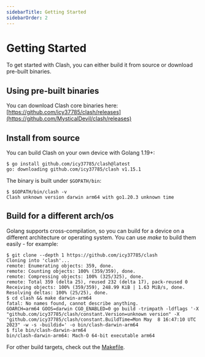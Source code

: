 ```yaml
---
sidebarTitle: Getting Started
sidebarOrder: 2
---
```


# Getting Started

To get started with Clash, you can either build it from source or download pre-built binaries.

## Using pre-built binaries

You can download Clash core binaries here: [https://github.com/icy37785/clash/releases](https://github.com/MysticalDevil/clash/releases)

## Install from source

You can build Clash on your own device with Golang 1.19+:

```shell
$ go install github.com/icy37785/clash@latest
go: downloading github.com/icy37785/clash v1.15.1
```

The binary is built under `$GOPATH/bin`:

```shell
$ $GOPATH/bin/clash -v
Clash unknown version darwin arm64 with go1.20.3 unknown time
```

## Build for a different arch/os

Golang supports cross-compilation, so you can build for a device on a different architecture or operating system. You can use _make_ to build them easily - for example:

```shell
$ git clone --depth 1 https://github.com/icy37785/clash
Cloning into 'clash'...
remote: Enumerating objects: 359, done.
remote: Counting objects: 100% (359/359), done.
remote: Compressing objects: 100% (325/325), done.
remote: Total 359 (delta 25), reused 232 (delta 17), pack-reused 0
Receiving objects: 100% (359/359), 248.99 KiB | 1.63 MiB/s, done.
Resolving deltas: 100% (25/25), done.
$ cd clash && make darwin-arm64
fatal: No names found, cannot describe anything.
GOARCH=arm64 GOOS=darwin CGO_ENABLED=0 go build -trimpath -ldflags '-X "github.com/icy37785/clash/constant.Version=unknown version" -X "github.com/icy37785/clash/constant.BuildTime=Mon May  8 16:47:10 UTC 2023" -w -s -buildid=' -o bin/clash-darwin-arm64
$ file bin/clash-darwin-arm64
bin/clash-darwin-arm64: Mach-O 64-bit executable arm64
```

For other build targets, check out the [Makefile](https://github.com/MysticalDevil/clash/blob/master/Makefile).
